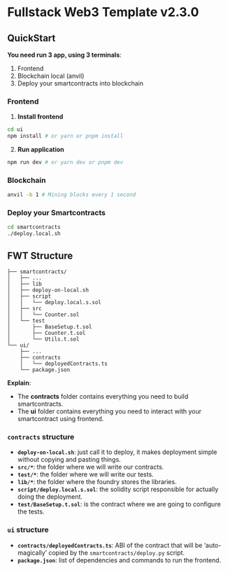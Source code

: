 # Fullstack Web3 Template v2.3.0

## QuickStart

**You need run 3 app, using 3 terminals**:

1. Frontend
2. Blockchain local (anvil)
3. Deploy your smartcontracts into blockchain

### Frontend

1. **Install frontend**

```bash
cd ui
npm install # or yarn or pnpm install
```

2. **Run application**

```bash
npm run dev # or yarn dev or pnpm dev
```

### Blockchain

```bash
anvil -b 1 # Mining blocks every 1 second
```

### Deploy your Smartcontracts

```bash
cd smartcontracts
./deploy.local.sh
```

## FWT Structure

```
├── smartcontracts/
│   ├── ...
│   ├── lib
│   ├── deploy-on-local.sh
│   ├── script
│   │   └── deploy.local.s.sol
│   ├── src
│   │   └── Counter.sol
│   └── test
│       ├── BaseSetup.t.sol
│       ├── Counter.t.sol
│       └── Utils.t.sol
└── ui/
    ├── ...
    ├── contracts
    │   └── deployedContracts.ts
    └── package.json
```

**Explain**:

- The **contracts** folder contains everything you need to build smartcontracts.
- The **ui** folder contains everything you need to interact with your smartcontract using frontend.

### `contracts` structure

- **`deploy-on-local.sh`**: just call it to deploy, it makes deployment simple without copying and pasting things.
- **`src/*`**: the folder where we will write our contracts.
- **`test/*`**: the folder where we will write our tests.
- **`lib/*`**: the folder where the foundry stores the libraries.
- **`script/deploy.local.s.sol`**: the solidity script responsible for actually doing the deployment.
- **`test/BaseSetup.t.sol`**: is the contract where we are going to configure the tests.

### `ui` structure

- **`contracts/deployedContracts.ts`**: ABI of the contract that will be ‘auto-magically’ copied by the `smartcontracts/deploy.py` script.
- **`package.json`**: list of dependencies and commands to run the frontend.
